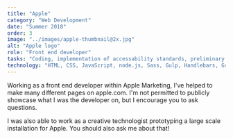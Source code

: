 ```yaml
---
title: "Apple"
category: "Web Development"
date: "Summer 2018"
order: 3
image: "../images/apple-thumbnail@2x.jpg"
alt: "Apple logo"
role: "Front end developer"
tasks: "Coding, implementation of accessability standards, preliminary QA testing"
technology: "HTML, CSS, JavaScript, node.js, Sass, Gulp, Handlebars, Greensock, three.js, internal Apple libraries"
---
```


Working as a front end developer within Apple Marketing, I've helped to make many different pages on apple.com. I'm not permitted to publicly showcase what I was the developer on, but I encourage you to ask questions.

I was also able to work as a creative technologist prototyping a large scale installation for Apple. You should also ask me about that!
